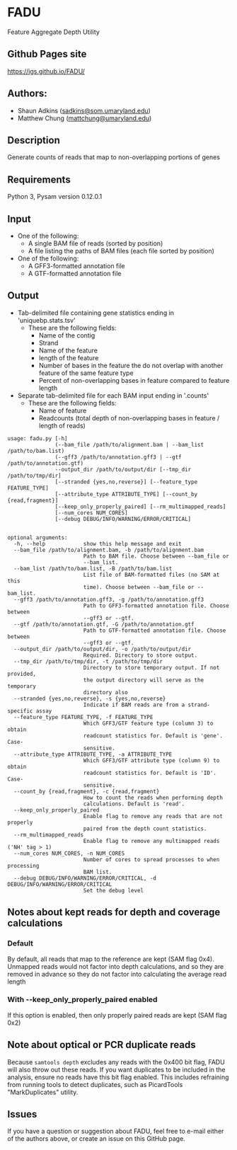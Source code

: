 # FADU
Feature Aggregate Depth Utility

## Github Pages site
https://igs.github.io/FADU/

## Authors:
* Shaun Adkins (sadkins@som.umaryland.edu)
* Matthew Chung (mattchung@umaryland.edu)

## Description
Generate counts of reads that map to non-overlapping portions of genes

## Requirements
Python 3, Pysam version 0.12.0.1

## Input
* One of the following:
  * A single BAM file of reads (sorted by position)
  * A file listing the paths of BAM files (each file sorted by position)
* One of the following:
  * A GFF3-formatted annotation file
  * A GTF-formatted annotation file

## Output
* Tab-delimited file containing gene statistics ending in 'uniquebp.stats.tsv'
  * These are the following fields:
    * Name of the contig
    * Strand
    * Name of the feature
    * length of the feature
    * Number of bases in the feature the do not overlap with another feature of the same feature type
    * Percent of non-overlapping bases in feature compared to feature length
* Separate tab-delimited file for each BAM input ending in '.counts'
  * These are the following fields:
    * Name of feature
    * Readcounts (total depth of non-overlapping bases in feature / length of reads)

```
usage: fadu.py [-h]
               (--bam_file /path/to/alignment.bam | --bam_list /path/to/bam.list)
               (--gff3 /path/to/annotation.gff3 | --gtf /path/to/annotation.gtf)
               --output_dir /path/to/output/dir [--tmp_dir /path/to/tmp/dir]
               [--stranded {yes,no,reverse}] [--feature_type FEATURE_TYPE]
               [--attribute_type ATTRIBUTE_TYPE] [--count_by {read,fragment}]
               [--keep_only_properly_paired] [--rm_multimapped_reads]
               [--num_cores NUM_CORES]
               [--debug DEBUG/INFO/WARNING/ERROR/CRITICAL]


optional arguments:
  -h, --help            show this help message and exit
  --bam_file /path/to/alignment.bam, -b /path/to/alignment.bam
                        Path to BAM file. Choose between --bam_file or
                        --bam_list.
  --bam_list /path/to/bam.list, -B /path/to/bam.list
                        List file of BAM-formatted files (no SAM at this
                        time). Choose between --bam_file or --bam_list.
  --gff3 /path/to/annotation.gff3, -g /path/to/annotation.gff3
                        Path to GFF3-formatted annotation file. Choose between
                        --gff3 or --gtf.
  --gtf /path/to/annotation.gtf, -G /path/to/annotation.gtf
                        Path to GTF-formatted annotation file. Choose between
                        --gff3 or --gtf.
  --output_dir /path/to/output/dir, -o /path/to/output/dir
                        Required. Directory to store output.
  --tmp_dir /path/to/tmp/dir, -t /path/to/tmp/dir
                        Directory to store temporary output. If not provided,
                        the output directory will serve as the temporary
                        directory also
  --stranded {yes,no,reverse}, -s {yes,no,reverse}
                        Indicate if BAM reads are from a strand-specific assay
  --feature_type FEATURE_TYPE, -f FEATURE_TYPE
                        Which GFF3/GTF feature type (column 3) to obtain
                        readcount statistics for. Default is 'gene'. Case-
                        sensitive.
  --attribute_type ATTRIBUTE_TYPE, -a ATTRIBUTE_TYPE
                        Which GFF3/GTF attribute type (column 9) to obtain
                        readcount statistics for. Default is 'ID'. Case-
                        sensitive.
  --count_by {read,fragment}, -c {read,fragment}
                        How to count the reads when performing depth
                        calculations. Default is 'read'.
  --keep_only_properly_paired
                        Enable flag to remove any reads that are not properly
                        paired from the depth count statistics.
  --rm_multimapped_reads
                        Enable flag to remove any multimapped reads ('NH' tag > 1)
  --num_cores NUM_CORES, -n NUM_CORES
                        Number of cores to spread processes to when processing
                        BAM list.
  --debug DEBUG/INFO/WARNING/ERROR/CRITICAL, -d DEBUG/INFO/WARNING/ERROR/CRITICAL
                        Set the debug level
```

## Notes about kept reads for depth and coverage calculations
### Default
By default, all reads that map to the reference are kept (SAM flag 0x4).  Unmapped reads would not factor into depth calculations, and so they are removed in advance so they do not factor into calculating the average read length
### With --keep_only_properly_paired enabled
If this option is enabled, then only properly paired reads are kept (SAM flag 0x2)

## Note about optical or PCR duplicate reads
Because `samtools depth` excludes any reads with the 0x400 bit flag, FADU will also throw out these reads.  If you want duplicates to be included in the analysis, ensure no reads have this bit flag enabled.  This includes refraining from running tools to detect duplicates, such as PicardTools "MarkDuplicates" utility.

## Issues
If you have a question or suggestion about FADU, feel free to e-mail either of the authors above, or create an issue on this GitHub page.
